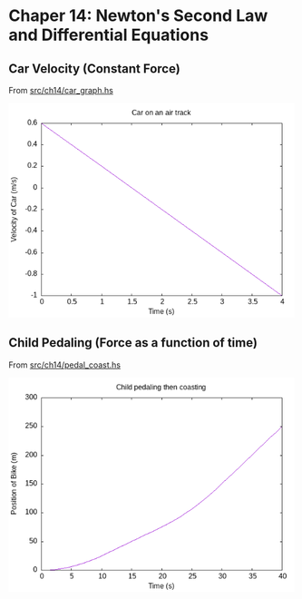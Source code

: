 # Chaper 14: Newton's Second Law and Differential Equations

## Car Velocity (Constant Force)

From [src/ch14/car_graph.hs](../src/ch14/car_graph.hs)

![Car velocity as a function of time in Example 14.1](./images/ch14_car_graph.png)

## Child Pedaling (Force as a function of time)

From [src/ch14/pedal_coast.hs](../src/ch14/pedal_coast.hs)

![Child Pedaling then Coasting 14.5](./images/ch14_pedal_coast.png)
